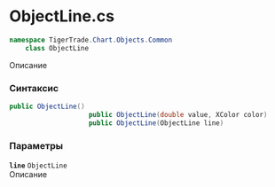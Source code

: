 
# ObjectLine.cs
```csharp
namespace TigerTrade.Chart.Objects.Common  
    class ObjectLine
```

Описание

### Синтаксис
```csharp
public ObjectLine()
                    public ObjectLine(double value, XColor color)
                    public ObjectLine(ObjectLine line)
```

### Параметры
**`line`** `ObjectLine`  
 Описание  
  

                    
                    